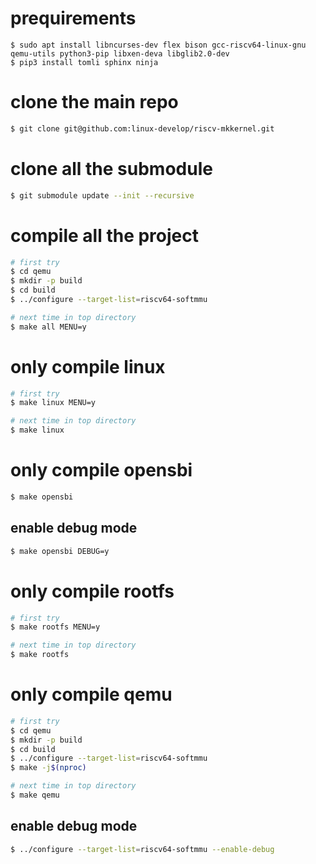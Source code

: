 # prequirements
```
$ sudo apt install libncurses-dev flex bison gcc-riscv64-linux-gnu qemu-utils python3-pip libxen-deva libglib2.0-dev
$ pip3 install tomli sphinx ninja
```

# clone the main repo
``` bash
$ git clone git@github.com:linux-develop/riscv-mkkernel.git
```

# clone all the submodule
``` bash
$ git submodule update --init --recursive
```

# compile all the project
``` bash
# first try
$ cd qemu
$ mkdir -p build
$ cd build
$ ../configure --target-list=riscv64-softmmu

# next time in top directory
$ make all MENU=y
```

# only compile linux
``` bash
# first try
$ make linux MENU=y

# next time in top directory
$ make linux
```

# only compile opensbi
``` bash
$ make opensbi
```

## enable debug mode
``` bash
$ make opensbi DEBUG=y
```

# only compile rootfs
``` bash
# first try
$ make rootfs MENU=y

# next time in top directory
$ make rootfs
```

# only compile qemu
``` bash
# first try
$ cd qemu
$ mkdir -p build
$ cd build
$ ../configure --target-list=riscv64-softmmu
$ make -j$(nproc)

# next time in top directory
$ make qemu
```

## enable debug mode
```bash
$ ../configure --target-list=riscv64-softmmu --enable-debug
```
